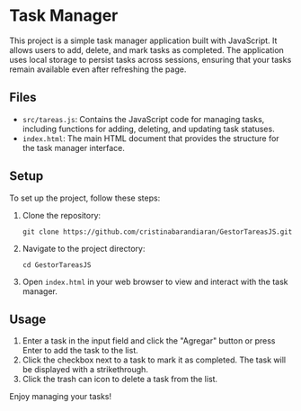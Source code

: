 # Task Manager

This project is a simple task manager application built with JavaScript. It allows users to add, delete, and mark tasks as completed. The application uses local storage to persist tasks across sessions, ensuring that your tasks remain available even after refreshing the page.

## Files

- `src/tareas.js`: Contains the JavaScript code for managing tasks, including functions for adding, deleting, and updating task statuses.
- `index.html`: The main HTML document that provides the structure for the task manager interface.

## Setup

To set up the project, follow these steps:

1. Clone the repository:
   ```
   git clone https://github.com/cristinabarandiaran/GestorTareasJS.git
   ```

2. Navigate to the project directory:
   ```
   cd GestorTareasJS
   ```

3. Open `index.html` in your web browser to view and interact with the task manager.

## Usage

1. Enter a task in the input field and click the "Agregar" button or press Enter to add the task to the list.
2. Click the checkbox next to a task to mark it as completed. The task will be displayed with a strikethrough.
3. Click the trash can icon to delete a task from the list.

Enjoy managing your tasks!